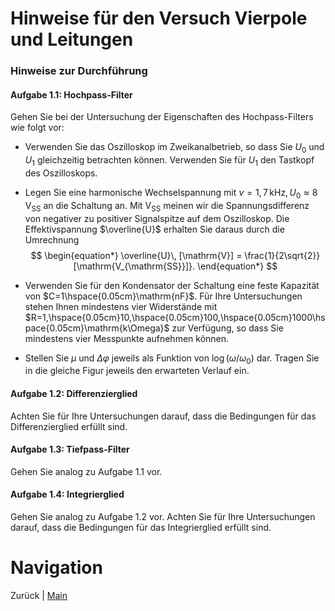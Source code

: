 # Hinweise für den Versuch Vierpole und Leitungen

###  Hinweise zur Durchführung

#### Aufgabe 1.1: Hochpass-Filter

Gehen Sie bei der Untersuchung der Eigenschaften des Hochpass-Filters wie folgt vor:

- Verwenden Sie das Oszilloskop im Zweikanalbetrieb, so dass Sie $U_{0}$ und $U_{1}$ gleichzeitig betrachten können. Verwenden Sie für $U_{1}$ den Tastkopf des Oszilloskops.

- Legen Sie eine harmonische Wechselspannung mit $\nu=1,7\,\mathrm{kHz},\,U_{0}\approx 8\,\mathrm{V_{SS}}$ an die Schaltung an. Mit $\mathrm{V_{SS}}$ meinen wir die Spannungsdifferenz von negativer zu positiver Signalspitze auf dem Oszilloskop. Die Effektivspannung $\overline{U}$ erhalten Sie daraus durch die Umrechnung
  $$
  \begin{equation*}
  \overline{U}\, [\mathrm{V}] = \frac{1}{2\sqrt{2}}[\mathrm{V_{\mathrm{SS}}]}.
  \end{equation*}
  $$

- Verwenden Sie für den Kondensator der Schaltung eine feste Kapazität von $C=1\hspace{0.05cm}\mathrm{nF}$. Für Ihre Untersuchungen stehen Ihnen mindestens vier Widerstände mit $R=1,\hspace{0.05cm}10,\hspace{0.05cm}100,\hspace{0.05cm}1000\hspace{0.05cm}\mathrm{k\Omega}$ zur Verfügung, so dass Sie mindestens vier Messpunkte aufnehmen können. 

- Stellen Sie $\mu$ und $\Delta\varphi$ jeweils als Funktion von $\log(\omega/\omega_{0})$ dar. Tragen Sie in die gleiche Figur jeweils den erwarteten Verlauf ein.

#### Aufgabe 1.2: Differenzierglied

Achten Sie für Ihre Untersuchungen darauf, dass die Bedingungen für das Differenzierglied erfüllt sind.  

#### Aufgabe 1.3: Tiefpass-Filter

Gehen Sie analog zu Aufgabe 1.1 vor. 

#### Aufgabe 1.4: Integrierglied

Gehen Sie analog zu Aufgabe 1.2 vor. Achten Sie für Ihre Untersuchungen darauf, dass die Bedingungen für das Integrierglied erfüllt sind.  

# Navigation

Zurück | [Main](https://git.scc.kit.edu/etp-lehre/p1-for-students/-/tree/main/Vierpole_und_Leitungen)
